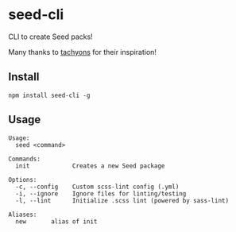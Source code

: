 # seed-cli
CLI to create Seed packs!

Many thanks to [tachyons](https://github.com/tachyons-css/tachyons-cli) for their inspiration!


## Install
```
npm install seed-cli -g
```

## Usage
```
Usage:
  seed <command>

Commands:
  init            Creates a new Seed package

Options:
  -c, --config    Custom scss-lint config (.yml)
  -i, --ignore    Ignore files for linting/testing
  -l, --lint      Initialize .scss lint (powered by sass-lint)

Aliases:
  new       alias of init
```
